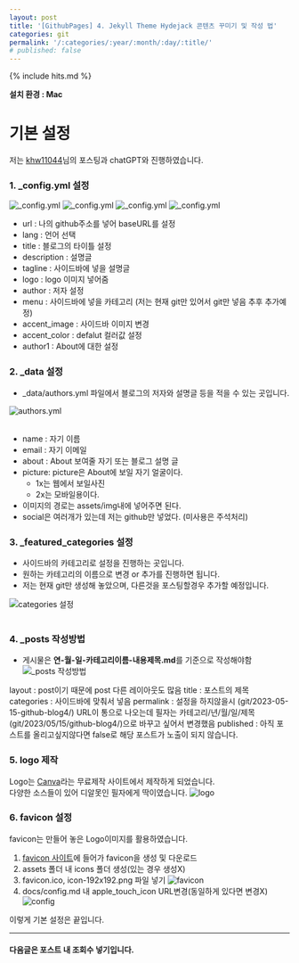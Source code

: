 ```yaml
---
layout: post
title: '[GithubPages] 4. Jekyll Theme Hydejack 콘텐츠 꾸미기 및 작성 법'
categories: git
permalink: '/:categories/:year/:month/:day/:title/'
# published: false
---
```


{% include hits.md %}

**설치 환경 : Mac**

# 기본 설정

저는 [khw11044](https://khw11044.github.io/blog/githubpages/2020-12-26-making-blog-03/)님의 포스팅과 chatGPT와 진행하였습니다.<br>

### 1. \_config.yml 설정

![_config.yml](/assets/img/git/blog/blog_4_3.png '_config.yml')
![_config.yml](/assets/img/git/blog/blog_4_4.png '_config.yml')
![_config.yml](/assets/img/git/blog/blog_4_5.png '_config.yml')
![_config.yml](/assets/img/git/blog/blog_4_1.png '_config.yml')

- url : 나의 github주소를 넣어 baseURL를 설정
- lang : 언어 선택
- title : 블로그의 타이틀 설정
- description : 설명글
- tagline : 사이드바에 넣을 설명글
- logo : logo 이미지 넣어줌
- author : 저자 설정
- menu : 사이드바에 넣을 카테고리 (저는 현재 git만 있어서 git만 넣음 추후 추가예정)
- accent_image : 사이드바 이미지 변경
- accent_color : defalut 컬러값 설정
- author1 : About에 대한 설정

### 2. \_data 설정 <br>

- \_data/authors.yml 파일에서 블로그의 저자와 설명글 등을 적을 수 있는 곳입니다.

![authors.yml](/assets/img/git/blog/blog_4_1.png 'authors.yml')
<br><br>

- name : 자기 이름<br>
- email : 자기 이메일<br>
- about : About 보여줄 자기 또는 블로그 설명 글<br>
- picture: picture은 About에 보일 자기 얼굴이다.<br>
  - 1x는 웹에서 보일사진
  - 2x는 모바일용이다.
- 이미지의 경로는 assets/img내에 넣어주면 된다.
- social은 여러개가 있는데 저는 github만 넣었다. (미사용은 주석처리)

### 3. \_featured_categories 설정

- 사이드바의 카테고리로 설정을 진행하는 곳입니다.
- 원하는 카테고리의 이름으로 변경 or 추가를 진행하면 됩니다.
- 저는 현재 git만 생성해 놓았으며, 다른것을 포스팅할경우 추가할 예정입니다.

![categories 설정](/assets/img/git/blog/blog_4_2.png 'categories 설정')
<br><br>

### 4. \_posts 작성방법

- 게시물은 **연-월-일-카테고리이름-내용제목.md**를 기준으로 작성해야함
  ![_posts 작성방법](/assets/img/git/blog/blog_4_6.png '_posts 작성방법')

layout : post이기 때문에 post 다른 레이아웃도 많음
title : 포스트의 제목
categories : 사이드바에 맞춰서 넣음
permalink : 설정을 하지않을시 (git/2023-05-15-github-blog4/) URL이 통으로 나오는데 필자는 카테고리/년/월/일/제목(git/2023/05/15/github-blog4/)으로 바꾸고 싶어서 변경했음
published : 아직 포스트를 올리고싶지않다면 false로 해당 포스트가 노출이 되지 않습니다.

### 5. logo 제작

Logo는 [Canva](https://www.canva.com/ko_kr/create/logos/)라는 무료제작 사이트에서 제작하게 되었습니다.<br>
다양한 소스들이 있어 디알못인 필자에게 딱이였습니다.
![logo](/assets/img/img_logo_m.png 'logo')

### 6. favicon 설정

favicon는 만들어 놓은 Logo이미지를 활용하였습니다.

1. [favicon 사이트](https://www.favicon-generator.org/)에 들어가 favicon을 생성 및 다운로드
2. assets 폴더 내 icons 폴더 생성(있는 경우 생성X)
3. favicon.ico, icon-192x192.png 파일 넣기
   ![favicon](/assets/img/git/blog/blog_4_7.png 'conflict favicon')
4. docs/config.md 내 apple_touch_icon URL변경(동일하게 있다면 변경X)
   ![config](/assets/img/git/blog/blog_4_8.png 'conflict config')
   <br>

이렇게 기본 설정은 끝입니다.

---

#### 다음글은 포스트 내 조회수 넣기입니다.
